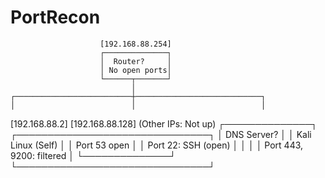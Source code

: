 # PortRecon

                        [192.168.88.254]
                        ┌──────────────┐
                        │  Router?     │
                        │ No open ports│
                        └──────┬───────┘
                               │
    ┌──────────────────────────┼────────────────────────────┐
    │                          │                            │

[192.168.88.2]           [192.168.88.128]            (Other IPs: Not up)
┌──────────────┐        ┌───────────────────────────────┐
│  DNS Server? │        │ Kali Linux (Self)             │
│ Port 53 open │        │ Port 22: SSH (open)           │
│              │        │ Port 443, 9200: filtered       │
└──────────────┘        └───────────────────────────────┘
